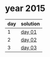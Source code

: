 # year 2015

| day | solution |
| --- | --- |
| 1 | [day 01](/aoc/src/bin/aoc2015/aoc2015_01.rs) |
| 2 | [day 02](/aoc/src/bin/aoc2015/aoc2015_02.rs) |
| 3 | [day 03](/aoc/src/bin/aoc2015/aoc2015_03.rs) |